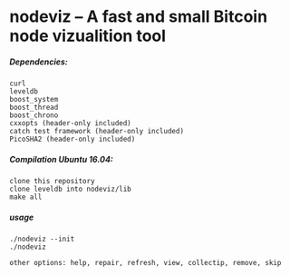 
nodeviz – A fast and small Bitcoin node vizualition tool
=============================================================

##### Dependencies:
	curl	
	leveldb
	boost_system
	boost_thread 
	boost_chrono
	cxxopts (header-only included)
	catch test framework (header-only included)
	PicoSHA2 (header-only included)
	
##### Compilation Ubuntu 16.04:
	clone this repository
	clone leveldb into nodeviz/lib 
	make all 

##### usage
	./nodeviz --init
	./nodeviz

	other options: help, repair, refresh, view, collectip, remove, skip
